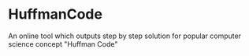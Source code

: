 # HuffmanCode
An online tool which outputs step by step solution for popular computer science concept "Huffman Code"
